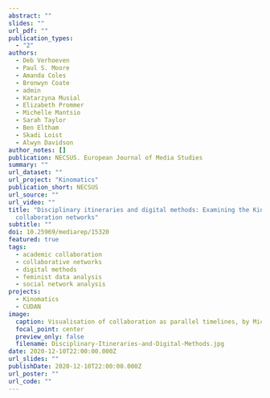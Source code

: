 ```yaml
---
abstract: ""
slides: ""
url_pdf: ""
publication_types:
  - "2"
authors:
  - Deb Verhoeven
  - Paul S. Moore
  - Amanda Coles
  - Bronwyn Coate
  - admin
  - Katarzyna Musial
  - Elizabeth Prommer
  - Michelle Mantsio
  - Sarah Taylor
  - Ben Eltham
  - Skadi Loist
  - Alwyn Davidson
author_notes: []
publication: NECSUS. European Journal of Media Studies
summary: ""
url_dataset: ""
url_project: "Kinomatics"
publication_short: NECSUS
url_source: ""
url_video: ""
title: "Disciplinary itineraries and digital methods: Examining the Kinomatics
  collaboration networks"
subtitle: ""
doi: 10.25969/mediarep/15320
featured: true
tags:
  - academic collaboration
  - collaborative networks
  - digital methods
  - feminist data analysis
  - social network analysis
projects:
  - Kinomatics
  - CUDAN
image:
  caption: Visualisation of collaboration as parallel timelines, by Michelle Mantsio.
  focal_point: center
  preview_only: false
  filename: Disciplinary-Itineraries-and-Digital-Methods.jpg
date: 2020-12-10T22:00:00.000Z
url_slides: ""
publishDate: 2020-12-10T22:00:00.000Z
url_poster: ""
url_code: ""
---
```

